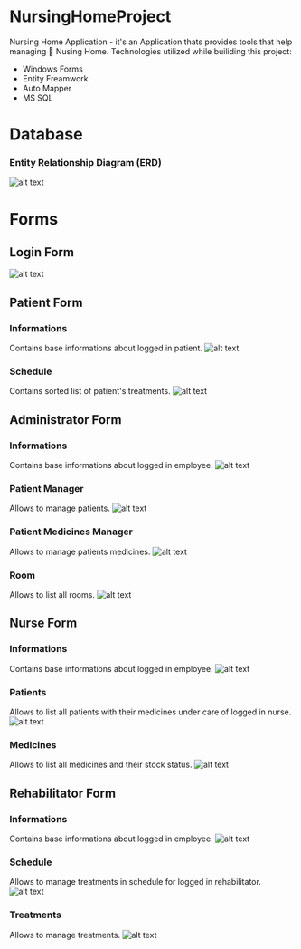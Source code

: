 # NursingHomeProject
Nursing Home Application - it's an Application thats provides tools that help managing :house_with_garden: Nusing Home.
Technologies utilized while builiding this project:
* Windows Forms
* Entity Freamwork
* Auto Mapper
* MS SQL

# Database
### Entity Relationship Diagram (ERD)

![alt text](img/erd.png)
# Forms
## Login Form
![alt text](img/loginForm.png)
## Patient Form
### Informations
Contains base informations about logged in patient.
![alt text](img/patientForm1.png)
### Schedule
Contains sorted list of patient's treatments.
![alt text](img/patientForm2.png)
## Administrator Form
### Informations
Contains base informations about logged in employee.
![alt text](img/administrationForm4.png)
### Patient Manager
Allows to manage patients.
![alt text](img/administrationForm1.png)
### Patient Medicines Manager
Allows to manage patients medicines.
![alt text](img/administrationForm2.png)
### Room
Allows to list all rooms.
![alt text](img/administrationForm3.png)
## Nurse Form
### Informations
Contains base informations about logged in employee.
![alt text](img/nurseForm1.png)
### Patients
Allows to list all patients with their medicines under care of logged in nurse.
![alt text](img/nurseForm2.png)
### Medicines
Allows to list all medicines and their stock status.
![alt text](img/nurseForm3.png)
## Rehabilitator Form
### Informations
Contains base informations about logged in employee.
![alt text](img/rehabilitantForm1.png)
### Schedule
Allows to manage treatments in schedule for logged in rehabilitator.
![alt text](img/rehabilitantForm2.png)
### Treatments
Allows to manage treatments.
![alt text](img/rehabilitantForm3.png)